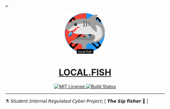=<p align="center">
  <a href="https://github.com/Mickekofi/local.fish/404.md">
    <img src="https://github.com/Mickekofi/local.fish/blob/master/flogo.png" width="130">
  </a>
  <a href = "https://github.com/Mickekofi/local.fish/404.md">
  <h1 align="center"><strong>LOCAL.FISH</strong></h1>
  </a>
  <p align="center">
    <a href="https://chat.whatsapp.com/Et2oy7QEwHVGzcYkIAimYO">
      <img src="https://img.shields.io/badge/Join-Community-blue.svg" alt="MIT License">
    </a>
    <a href="https://wa.me/233505994829?text=*pigtune_From_Github_User_💬Message_:*%20">
      <img src="https://img.shields.io/badge/Contact-Engineers-red.svg" alt="Build Status">
    </a>
  </p>
</p>

---





⚗️  𝘚𝘵𝘶𝘥𝘦𝘯𝘵 𝘐𝘯𝘵𝘦𝘳𝘯𝘢𝘭 𝘙𝘦𝘨𝘶𝘭𝘢𝘵𝘦𝘥 𝘊𝘺𝘣𝘦𝘳 𝘗𝘳𝘰𝘫𝘦𝘤𝘵; [ 𝙏𝙝𝙚 𝙎𝙞𝙥 𝙛𝙞𝙨𝙝𝙚𝙧 🦈 ] 
